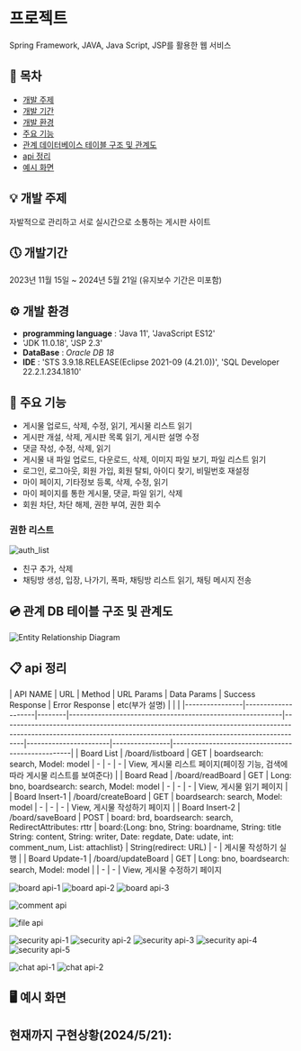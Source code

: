 # 프로젝트
Spring Framework, JAVA, Java Script, JSP를 활용한 웹 서비스

## 📜 목차
 - [개발 주제](#-개발-주제)
 - [개발 기간](#-개발기간)
 - [개발 환경](#-개발-환경)
 - [주요 기능](#-주요-기능)
 - [관계 데이터베이스 테이블 구조 및 관계도](#-관계-DB-테이블-구조-및-관계도)
 - [api 정리](#-api-정리)
 - [예시 화면](#-예시-화면)

## 💡 개발 주제
자발적으로 관리하고 서로 실시간으로 소통하는 게시판 사이트


## 🕔 개발기간
2023년 11월 15일 ~ 2024년 5월 21일
(유지보수 기간은 미포함)

## ⚙️ 개발 환경
 - **programming language** : 'Java 11', 'JavaScript ES12'
 - 'JDK 11.0.18', 'JSP 2.3'
 - **DataBase** : *Oracle DB 18*
 - **IDE** : 'STS 3.9.18.RELEASE(Eclipse 2021-09 (4.21.0))', 'SQL Developer 22.2.1.234.1810'

## 🔧 주요 기능
- 게시물 업로드, 삭제, 수정, 읽기, 게시물 리스트 읽기
- 게시판 개설, 삭제, 게시판 목록 읽기, 게시판 설명 수정
- 댓글 작성, 수정, 삭제, 읽기
- 게시물 내 파일 업로드, 다운로드, 삭제, 이미지 파일 보기, 파일 리스트 읽기
- 로그인, 로그아웃, 회원 가입, 회원 탈퇴, 아이디 찾기, 비밀번호 재설정
- 마이 페이지, 기타정보 등록, 삭제, 수정, 읽기
- 마이 페이지를 통한 게시물, 댓글, 파일 읽기, 삭제
- 회원 차단, 차단 해제, 권한 부여, 권한 회수

### 권한 리스트 
![auth_list](https://github.com/somecreater/springminiproject/assets/127456520/0e1f83e0-1506-48d5-982b-3cddeef69f0b)


- 친구 추가, 삭제
- 채팅방 생성, 입장, 나가기, 폭파, 채팅방 리스트 읽기, 채팅 메시지 전송



## 💿 관계 DB 테이블 구조 및 관계도
![Entity Relationship Diagram](https://github.com/somecreater/springminiproject/assets/127456520/0e23b804-074b-4078-9fc8-534a28863a6e)



## 📋 api 정리


| API NAME       | URL                | Method | URL Params                                                | Data Params                                                                                                                                                      | Success Response      | Error Response | etc(부가 설명)                                       |   |   |
|----------------|--------------------|--------|-----------------------------------------------------------|------------------------------------------------------------------------------------------------------------------------------------------------------------------|-----------------------|----------------|--------------------------------------------------|
| Board List     | /board/listboard   | GET    | boardsearch: search, Model: model                         | -                                                                                                                                                                | -                     | -              | View, 게시물 리스트 페이지(페이징 기능, 검색에 따라 게시물 리스트를 보여준다)  |
| Board Read     | /board/readBoard   | GET    | Long: bno, boardsearch: search, Model: model              | -                                                                                                                                                                | -                     | -              | View, 게시물 읽기 페이지                                 |
| Board Insert-1 | /board/createBoard | GET    | boardsearch: search, Model: model                         | -                                                                                                                                                                | -                     | -              | View, 게시물 작성하기 페이지                               |
| Board Insert-2 | /board/saveBoard   | POST   | board: brd, boardsearch: search, RedirectAttributes: rttr | board:{Long: bno, String: boardname, String: title String: content, String: writer, Date: regdate,  Date: udate, int: comment_num, List<attachfile>: attachlist} | String(redirect: URL) | -              | 게시물 작성하기 실행                                      |
| Board Update-1 | /board/updateBoard | GET    | Long: bno, boardsearch: search, Model: model              |                                                                                                                                                                  | -                     | -              | View, 게시물 수정하기 페이지                               

![board api-1](https://github.com/somecreater/springminiproject/assets/127456520/61bffd38-9a44-42bc-b191-a26dd5bee61e)
![board api-2](https://github.com/somecreater/springminiproject/assets/127456520/8ead39c1-c15c-4cb9-b46f-4d34929b6499)
![board api-3](https://github.com/somecreater/springminiproject/assets/127456520/8ca93889-bd5d-45c2-bd3d-8572809059fe)

![comment api](https://github.com/somecreater/springminiproject/assets/127456520/4f4aac69-be5b-4ba7-bf3b-5470ffb97245)

![file api](https://github.com/somecreater/springminiproject/assets/127456520/07adfd15-f31e-4f10-a122-84bfbb20ea55)

![security api-1](https://github.com/somecreater/springminiproject/assets/127456520/e1880bc0-a11e-4673-ac51-da9f26326cbc)
![security api-2](https://github.com/somecreater/springminiproject/assets/127456520/3af789db-bd54-4fdb-8cc5-8f98741523e9)
![security api-3](https://github.com/somecreater/springminiproject/assets/127456520/0b0b747a-0ea0-4b5a-b9ea-5de9a5a317e4)
![security api-4](https://github.com/somecreater/springminiproject/assets/127456520/742420d1-f7e6-4950-a080-203924b26561)
![security api-5](https://github.com/somecreater/springminiproject/assets/127456520/f3611ad1-a371-43c0-b2ba-4ca002f3e5b9)

![chat api-1](https://github.com/somecreater/springminiproject/assets/127456520/676d28f9-9894-433d-adcb-35d1ec3caf64)
![chat api-2](https://github.com/somecreater/springminiproject/assets/127456520/890418f1-1c6c-4e79-b7f1-013b58df52d6)



## 🖥️ 예시 화면


## 현재까지 구현상황(2024/5/21):

